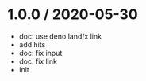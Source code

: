
1.0.0 / 2020-05-30
==================

  * doc: use deno.land/x link
  * add hits
  * doc: fix input
  * doc: fix link
  * init

